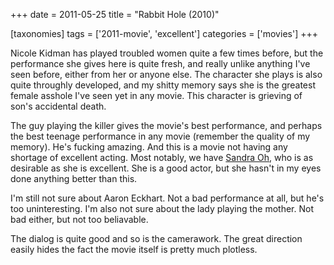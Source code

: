 +++
date = 2011-05-25
title = "Rabbit Hole (2010)"

[taxonomies]
tags = ['2011-movie', 'excellent']
categories = ['movies']
+++

Nicole Kidman has played troubled women quite a few times before, but
the performance she gives here is quite fresh, and really unlike
anything I've seen before, either from her or anyone else. The
character she plays is also quite throughly developed, and my shitty
memory says she is the greatest female asshole I've seen yet in any
movie. This character is grieving of son's accidental death.

The guy playing the killer gives the movie's best performance, and
perhaps the best teenage performance in any movie (remember the quality
of my memory). He's fucking amazing. And this is a movie not having any
shortage of excellent acting. Most notably, we have [Sandra Oh], who is
as desirable as she is excellent. She is a good actor, but she hasn't
in my eyes done anything better than this.

I'm still not sure about Aaron Eckhart. Not a bad performance at all,
but he's too uninteresting. I'm also not sure about the lady playing
the mother. Not bad either, but not too beliavable.

The dialog is quite good and so is the camerawork. The great direction
easily hides the fact the movie itself is pretty much plotless.

  [Sandra Oh]: http://en.wikipedia.org/wiki/Sandra_Oh
